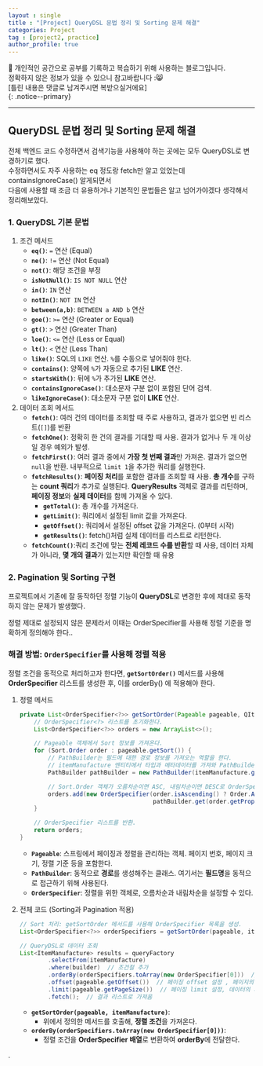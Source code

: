 ```yaml
---
layout : single
title : "[Project] QueryDSL 문법 정리 및 Sorting 문제 해결"
categories: Project
tag : [project2, practice]
author_profile: true
---
```


📌 개인적인 공간으로 공부를 기록하고 복습하기 위해 사용하는 블로그입니다. <br>
정확하지 않은 정보가 있을 수 있으니 참고바랍니다 :😸 <br>
[틀린 내용은 댓글로 남겨주시면 복받으실거에요]  
{: .notice--primary}

---

## QueryDSL 문법 정리 및 Sorting 문제 해결

전체 백엔드 코드 수정하면서 검색기능을 사용해야 하는 곳에는 모두 QueryDSL로 변경하기로 했다. <br> 수정하면서도 자주 사용하는 eq 정도랑 fetch만 알고 있었는데 containsIgnoreCase() 알게되면서 <br> 다음에 사용할 때 조금 더 유용하거나 기본적인 문법들은 알고 넘어가야겠다 생각해서 정리해보았다.

### 1. QueryDSL 기본 문법

1. 조건 메서드
    - **`eq()`**: `=` 연산 (Equal)
    - **`ne()`**: `!=` 연산 (Not Equal)
    - **`not()`**: 해당 조건을 부정
    - **`isNotNull()`**: `IS NOT NULL` 연산
    - **`in()`**: `IN` 연산
    - **`notIn()`**: `NOT IN` 연산
    - **`between(a,b)`**: `BETWEEN a AND b` 연산
    - **`goe()`**: `>=` 연산 (Greater or Equal)
    - **`gt()`**: `>` 연산 (Greater Than)
    - **`loe()`**: `<=` 연산 (Less or Equal)
    - **`lt()`**: `<` 연산 (Less Than)
    - **`like()`**: SQL의 `LIKE` 연산. `%`를 수동으로 넣어줘야 한다.
    - **`contains()`**: 양쪽에 `%`가 자동으로 추가된 **LIKE** 연산.
    - **`startsWith()`**: 뒤에 `%`가 추가된 **LIKE** 연산.
    - **`containsIgnoreCase()`**: 대소문자 구분 없이 포함된 단어 검색.
    - **`likeIgnoreCase()`**: 대소문자 구분 없이 **LIKE** 연산.
2. 데이터 조회 메서드
    - **`fetch()`**: 여러 건의 데이터를 조회할 때 주로 사용하고, 결과가 없으면 빈 리스트(`[]`)를 반환
    - **`fetchOne()`**: 정확히 한 건의 결과를 기대할 때 사용. 결과가 없거나 두 개 이상일 경우 예외가 발생.
    - **`fetchFirst()`**: 여러 결과 중에서 **가장 첫 번째 결과**만 가져온. 결과가 없으면 `null`을 반환. 내부적으로 `limit 1`을 추가한 쿼리를 실행한다.
    - **`fetchResults()`**: **페이징 처리**를 포함한 결과를 조회할 때 사용. **총 개수**를 구하는 **count 쿼리**가 추가로 실행된다. **QueryResults** 객체로 결과를 리턴하며, **페이징 정보**와 **실제 데이터**를 함께 가져올 수 있다.
        - **`getTotal()`**: 총 개수를 가져온다.
        - **`getLimit()`**: 쿼리에서 설정된 limit 값을 가져온다.
        - **`getOffset()`**: 쿼리에서 설정된 offset 값을 가져온다. (0부터 시작)
        - **`getResults()`**: fetch()처럼 실제 데이터를 리스트로 리턴한다.
    - **`fetchCount()`**:쿼리 조건에 맞는 **전체 레코드 수를 반환**할 때 사용, 데이터 자체가 아니라, **몇 개의 결과**가 있는지만 확인할 때 유용

### 2. Pagination 및 Sorting 구현

프로젝트에서 기존에 잘 동작하던 정렬 기능이 **QueryDSL**로 변경한 후에 제대로 동작하지 않는 문제가 발생했다.

정렬 제대로 설정되지 않은 문제라서 이때는 OrderSpecifier를 사용해 정렬 기준을 명확하게 정의해야 한다..

### 해결 방법: `OrderSpecifier`를 사용해 정렬 적용

정렬 조건을 동적으로 처리하고자 한다면, **`getSortOrder()`** 메서드를 사용해 **OrderSpecifier** 리스트를 생성한 후, 이를 orderBy() 에 적용해야 한다.

1. 정렬 메서드
    
    ```java
    private List<OrderSpecifier<?>> getSortOrder(Pageable pageable, QItemManufacture itemManufacture) {
        // OrderSpecifier<?> 리스트를 초기화한다.
        List<OrderSpecifier<?>> orders = new ArrayList<>();
    
        // Pageable 객체에서 Sort 정보를 가져온다.
        for (Sort.Order order : pageable.getSort()) {
            // PathBuilder는 필드에 대한 경로 정보를 가져오는 역할을 한다.
            // itemManufacture 엔티티에서 타입과 메타데이터를 가져와 PathBuilder를 생성.
            PathBuilder pathBuilder = new PathBuilder(itemManufacture.getType(), itemManufacture.getMetadata());
    
            // Sort.Order 객체가 오름차순이면 ASC, 내림차순이면 DESC로 OrderSpecifier를 추가한다.
            orders.add(new OrderSpecifier(order.isAscending() ? Order.ASC : Order.DESC,
                                          pathBuilder.get(order.getProperty())));
        }
    
        // OrderSpecifier 리스트를 반환.
        return orders;
    }
    ```
    
    - **`Pageable`**: 스프링에서 페이징과 정렬을 관리하는 객체. 페이지 번호, 페이지 크기, 정렬 기준 등을 포함한다.
    - **`PathBuilder`**: 동적으로 **경로**를 생성해주는 클래스. 여기서는 **필드명**을 동적으로 접근하기 위해 사용된다.
    - **`OrderSpecifier`**: 정렬을 위한 객체로, 오름차순과 내림차순을 설정할 수 있다.
2. 전체 코드 (Sorting과 Pagination 적용)
    
    ```java
    // Sort 처리: getSortOrder 메서드를 사용해 OrderSpecifier 목록을 생성.
    List<OrderSpecifier<?>> orderSpecifiers = getSortOrder(pageable, itemManufacture);
    
    // QueryDSL로 데이터 조회
    List<ItemManufacture> results = queryFactory
            .selectFrom(itemManufacture)
            .where(builder)  // 조건절 추가
            .orderBy(orderSpecifiers.toArray(new OrderSpecifier[0]))  // OrderSpecifier 배열로 정렬 조건 추가
            .offset(pageable.getOffset())  // 페이징 offset 설정 , 페이지의 시작점
            .limit(pageable.getPageSize())  // 페이징 limit 설정, 데이터의 개수
            .fetch();  // 결과 리스트로 가져옴
    ```
    
    - **`getSortOrder(pageable, itemManufacture)`**:
        - 위에서 정의한 메서드를 호출해, **정렬 조건**을 가져온다.
    - **`orderBy(orderSpecifiers.toArray(new OrderSpecifier[0]))`**:
        - 정렬 조건을 **OrderSpecifier 배열**로 변환하여 **orderBy**에 전달한다.

.